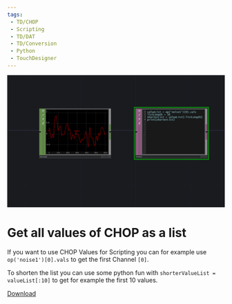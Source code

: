```yaml
---
tags:
 - TD/CHOP
 - Scripting
 - TD/DAT
 - TD/Conversion
 - Python
 - TouchDesigner
---
```

![Get all values of CHOP as List](./img/getValuesChopAsList.png)
# Get all values of CHOP as a list

If you want to use CHOP Values for Scripting you can
for example use `op('noise1')[0].vals` to get the first Channel `[0]`.

To shorten the list you can use some python fun with `shorterValueList = valueList[:10]` to get for example the first 10 values.


[Download](./files/getValuesCHOPList.tox)  
